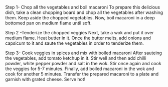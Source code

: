Step 1- Chop all the vegetables and boil macaroni
To prepare this delicious dish, take a clean chopping board and chop all the vegetables after washing them. Keep aside the chopped vegetables. Now, boil macaroni in a deep bottomed pan on medium flame until soft.

Step 2 -Tenderize the chopped veggies
Next, take a wok and put it over medium flame. Heat butter in it. Once the butter melts, add onions and capsicum to it and saute the vegetables in order to tenderize them.

Step 3- Cook veggies in spices and mix with boiled macaroni
After sauteing the vegetables, add tomato ketchup in it. Stir well and then add chilli powder, white pepper powder and salt in the wok. Stir once again and cook the veggies for 5-7 minutes. Finally, add boiled macaroni in the wok and cook for another 5 minutes. Transfer the prepared macaroni to a plate and garnish with grated cheese. Serve hot!